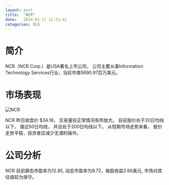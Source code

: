 ```yaml
---
layout: post
title:  "NCR"
date:   2014-02-17 12:21:41
categories: 观点
---
```


# 简介
NCR（NCR Corp.）是USA著名上市公司，
公司主要从事Information Technology Services行业，当前市值5690.97百万美元。

# 市场表现

![NCR](http://finviz.com/chart.ashx?t=NCR&ty=c&ta=1&p=d&s=l)

NCR 昨日收盘价 $34.18，
交易量较正常情况有所放大。
目前股价处于20日均线以下，
接近50日均线，
并且处于200日均线以下。
从短期市场走势来看，
股价走势平稳，投资者应减少无谓的操作。

# 公司分析
NCR 目前静态市盈率为12.85, 动态市盈率为9.72，每股收益2.66美元,
市场对其估值较为保守。
